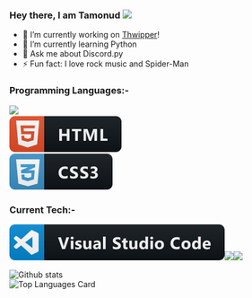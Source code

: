 ### Hey there, I am Tamonud <img src="https://raw.githubusercontent.com/MartinHeinz/MartinHeinz/master/wave.gif" width="30px">

- 🔭 I’m currently working on <a href="https://github.com/spidey711/Thwipper-bot">Thwipper</a>!
- 🌱 I’m currently learning Python
- 💬 Ask me about Discord.py
- ⚡ Fun fact: I love rock music and Spider-Man<br>

### Programming Languages:-
<img src="https://raw.githubusercontent.com/fenix-hub/ColoredBadges/master/svg/dev/languages/python.svg"></img><br><img src="https://raw.githubusercontent.com/MikeCodesDotNET/ColoredBadges/master/svg/dev/languages/html.svg"></img><br><img src="https://raw.githubusercontent.com/MikeCodesDotNET/ColoredBadges/master/svg/dev/languages/css3.svg"></img><br>

### Current Tech:-
<img src="https://raw.githubusercontent.com/MikeCodesDotNET/ColoredBadges/master/svg/dev/tools/visualstudio_code.svg"></img><img src="https://raw.githubusercontent.com/klaasnicolaas/ColoredBadges/new-badges/svg/dev/services/github.svg"></img><img src="https://raw.githubusercontent.com/klaasnicolaas/ColoredBadges/new-badges/svg/devices/pc.svg"></img> 

![Github stats](https://github-readme-stats.vercel.app/api?username=spidey711&theme=dracula&show_icons=true&count_private=true)<br>
![Top Languages Card](https://github-readme-stats.vercel.app/api/top-langs/?username=spidey711&layout=compact) 
